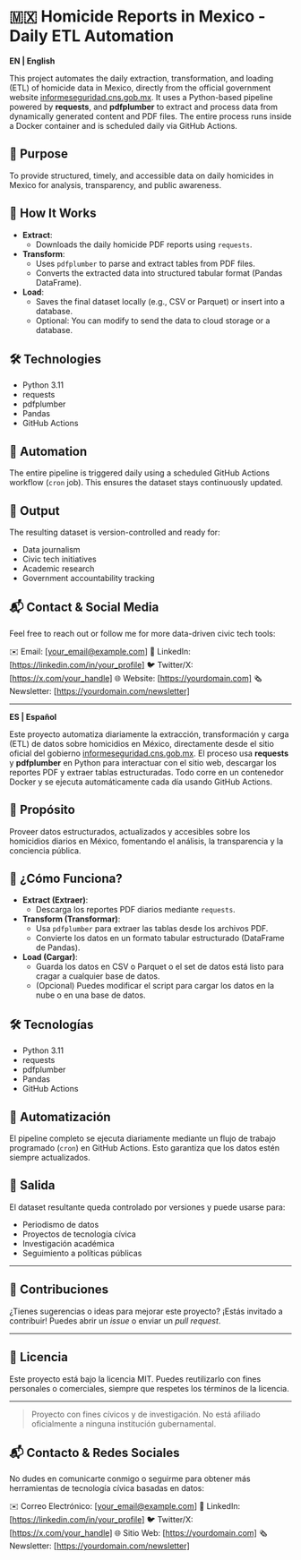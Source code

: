 # 🇲🇽 Homicide Reports in Mexico - Daily ETL Automation

**EN | English**

This project automates the daily extraction, transformation, and loading (ETL) of homicide data in Mexico, directly from the official government website [informeseguridad.cns.gob.mx](http://www.informeseguridad.cns.gob.mx/). It uses a Python-based pipeline powered by **requests**, and **pdfplumber** to extract and process data from dynamically generated content and PDF files. The entire process runs inside a Docker container and is scheduled daily via GitHub Actions.

## 🚀 Purpose

To provide structured, timely, and accessible data on daily homicides in Mexico for analysis, transparency, and public awareness.

## 🔧 How It Works

- **Extract**: 
  - Downloads the daily homicide PDF reports using `requests`.
- **Transform**:
  - Uses `pdfplumber` to parse and extract tables from PDF files.
  - Converts the extracted data into structured tabular format (Pandas DataFrame).
- **Load**:
  - Saves the final dataset locally (e.g., CSV or Parquet) or insert into a database.
  - Optional: You can modify to send the data to cloud storage or a database.

## 🛠️ Technologies

- Python 3.11
- requests
- pdfplumber
- Pandas
- GitHub Actions

## 📅 Automation

The entire pipeline is triggered daily using a scheduled GitHub Actions workflow (`cron` job). This ensures the dataset stays continuously updated.

## 📁 Output

The resulting dataset is version-controlled and ready for:
- Data journalism
- Civic tech initiatives
- Academic research
- Government accountability tracking

## 📬 Contact & Social Media

Feel free to reach out or follow me for more data-driven civic tech tools:

✉️ Email: [your_email@example.com]
💼 LinkedIn: [https://linkedin.com/in/your_profile]
🐦 Twitter/X: [https://x.com/your_handle]
🌐 Website: [https://yourdomain.com]
🗞️ Newsletter: [https://yourdomain.com/newsletter]

---

**ES | Español**

Este proyecto automatiza diariamente la extracción, transformación y carga (ETL) de datos sobre homicidios en México, directamente desde el sitio oficial del gobierno [informeseguridad.cns.gob.mx](http://www.informeseguridad.cns.gob.mx/). El proceso usa **requests** y **pdfplumber** en Python para interactuar con el sitio web, descargar los reportes PDF y extraer tablas estructuradas. Todo corre en un contenedor Docker y se ejecuta automáticamente cada día usando GitHub Actions.

## 🚀 Propósito

Proveer datos estructurados, actualizados y accesibles sobre los homicidios diarios en México, fomentando el análisis, la transparencia y la conciencia pública.

## 🔧 ¿Cómo Funciona?

- **Extract (Extraer)**:
  - Descarga los reportes PDF diarios mediante `requests`.
- **Transform (Transformar)**:
  - Usa `pdfplumber` para extraer las tablas desde los archivos PDF.
  - Convierte los datos en un formato tabular estructurado (DataFrame de Pandas).
- **Load (Cargar)**:
  - Guarda los datos en CSV o Parquet o el set de datos está listo para cragar a cualquier base de datos.
  - (Opcional) Puedes modificar el script para cargar los datos en la nube o en una base de datos.

## 🛠️ Tecnologías

- Python 3.11
- requests
- pdfplumber
- Pandas
- GitHub Actions

## 📅 Automatización

El pipeline completo se ejecuta diariamente mediante un flujo de trabajo programado (`cron`) en GitHub Actions. Esto garantiza que los datos estén siempre actualizados.

## 📁 Salida

El dataset resultante queda controlado por versiones y puede usarse para:
- Periodismo de datos
- Proyectos de tecnología cívica
- Investigación académica
- Seguimiento a políticas públicas

---

## 🤝 Contribuciones

¿Tienes sugerencias o ideas para mejorar este proyecto? ¡Estás invitado a contribuir! Puedes abrir un *issue* o enviar un *pull request*.

---

## 📄 Licencia

Este proyecto está bajo la licencia MIT. Puedes reutilizarlo con fines personales o comerciales, siempre que respetes los términos de la licencia.

---

> Proyecto con fines cívicos y de investigación. No está afiliado oficialmente a ninguna institución gubernamental.


## 📬 Contacto & Redes Sociales

No dudes en comunicarte conmigo o seguirme para obtener más herramientas de tecnología cívica basadas en datos:

✉️ Correo Electrónico: [your_email@example.com]
💼 LinkedIn: [https://linkedin.com/in/your_profile]
🐦 Twitter/X: [https://x.com/your_handle]
🌐 Sitio Web: [https://yourdomain.com]
🗞️ Newsletter: [https://yourdomain.com/newsletter]
